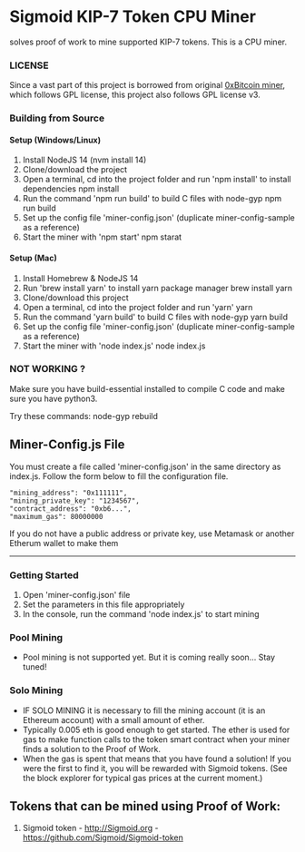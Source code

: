 # Sigmoid KIP-7 Token CPU Miner

solves proof of work to mine supported KIP-7 tokens. This is a CPU miner.

### LICENSE

Since a vast part of this project is borrowed from original [0xBitcoin miner](https://github.com/0xbitcoin/0xbitcoin-miner), which follows GPL license, this project also follows GPL license v3.

### Building from Source

#### Setup (Windows/Linux)
1. Install NodeJS 14 (nvm install 14)
2. Clone/download the project
3. Open a terminal, cd into the project folder and run 'npm install' to install dependencies
  npm install
4. Run the command 'npm run build' to build C files with node-gyp
  npm run build
5. Set up the config file 'miner-config.json' (duplicate miner-config-sample as a reference)
6. Start the miner with 'npm start'
  npm starat

#### Setup (Mac)
1. Install Homebrew & NodeJS 14
2. Run 'brew install yarn' to install yarn package manager
  brew install yarn
3. Clone/download this project
4. Open a terminal, cd into the project folder and run 'yarn'
  yarn
5. Run the command 'yarn build' to build C files with node-gyp
  yarn build
6. Set up the config file 'miner-config.json' (duplicate miner-config-sample as a reference)
7. Start the miner with 'node index.js'
  node index.js

### NOT WORKING ?
Make sure you have build-essential installed to compile C code and make sure you have python3.

Try these commands:
  node-gyp rebuild
  

## Miner-Config.js File

You must create a file called 'miner-config.json' in the same directory as index.js. Follow the form below to fill the configuration file. 

    "mining_address": "0x111111",
    "mining_private_key": "1234567",
    "contract_address": "0xb6...",
    "maximum_gas": 80000000
    

If you do not have a public address or private key, use Metamask or another Etherum wallet to make them

---------------

### Getting Started
1. Open 'miner-config.json' file
2. Set the parameters in this file appropriately
3. In the console, run the command 'node index.js' to start mining


### Pool Mining
- Pool mining is not supported yet. But it is coming really soon... Stay tuned!


### Solo Mining
- IF SOLO MINING it is necessary to fill the mining account (it is an Ethereum account) with a small amount of ether.  
- Typically 0.005 eth is good enough to get started.  The ether is used for gas to make function calls to the token smart contract when your miner finds a solution to the Proof of Work.  
- When the gas is spent that means that you have found a solution! If you were the first to find it, you will be rewarded with Sigmoid tokens.  (See the block explorer for typical gas prices at the current moment.)


## Tokens that can be mined using Proof of Work:

1. Sigmoid token - http://Sigmoid.org - https://github.com/Sigmoid/Sigmoid-token
